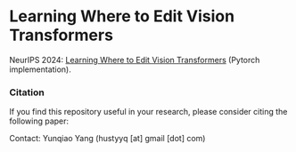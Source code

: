 # Learning Where to Edit Vision Transformers
NeurIPS 2024: [Learning Where to Edit Vision Transformers]() (Pytorch implementation).  


### Citation
If you find this repository useful in your research, please consider citing the following paper:

Contact: Yunqiao Yang (hustyyq [at] gmail [dot] com)

